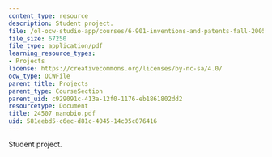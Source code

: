 ```yaml
---
content_type: resource
description: Student project.
file: /ol-ocw-studio-app/courses/6-901-inventions-and-patents-fall-2005/581eebd5c6ecd81c404514c05c076416_24507_nanobio.pdf
file_size: 67250
file_type: application/pdf
learning_resource_types:
- Projects
license: https://creativecommons.org/licenses/by-nc-sa/4.0/
ocw_type: OCWFile
parent_title: Projects
parent_type: CourseSection
parent_uid: c929091c-413a-12f0-1176-eb1861802dd2
resourcetype: Document
title: 24507_nanobio.pdf
uid: 581eebd5-c6ec-d81c-4045-14c05c076416
---
```

Student project.